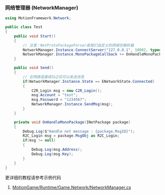 ### 网络管理器 (NetworkManager)

```C#
using MotionFramework.Network;

public class Test
{
	public void Start()
	{
		// 注意：NetProtoPackageParser是我们自定义的网络包解析器
		NetworkManager.Instance.ConnectServer("127.0.0.1", 10002, typeof(ProtoPackageParser));
		NetworkManager.Instance.MonoPackageCallback += OnHandleMonoPackage;
	}

	public void Send()
	{
		// 在网络连接成功之后可以发送消息
		if(NetworkManager.Instance.State == ENetworkState.Connected)
		{
			C2R_Login msg = new C2R_Login();
			msg.Account = "test";
			msg.Password = "1234567";
			NetworkManager.Instance.SendMsg(msg);
		}
	}

	private void OnHandleMonoPackage(INetPackage package)
	{
		Debug.Log($"Handle net message : {package.MsgID}");
		R2C_Login msg = package.MsgObj as R2C_Login;
		if(msg != null)
		{
			Debug.Log(msg.Address);
			Debug.Log(msg.Key);
		}
	}
}
```

更详细的教程请参考示例代码
1. [MotionGame/Runtime/Game.Network/NetworkManager.cs](https://github.com/gmhevinci/MotionFramework/blob/master/Assets/MotionFramework/MotionGame/Runtime/Game.Network/NetworkManager.cs)